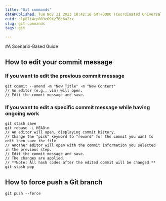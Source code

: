 ```yaml
---
title: "Git commands"
datePublished: Tue Nov 21 2023 10:42:16 GMT+0000 (Coordinated Universal Time)
cuid: clp87i4cp003c09kz76e6a2zx
slug: git-commands
tags: git

---
```


#A Scenario-Based Guide
## How to edit your commit message
### If you want to edit the previous commit message
```
git commit --amend -m "New Title" -m "New Content"
// An editor (e.g., vim) will open.
// Edit the commit message and save.
```
### If you want to edit a specific commit message while having ongoing work
```
git stash save
git rebase -i HEAD~n 
// An editor will open, displaying commit history.
// Change the "pick" keyword to "reword" for the commit you want to edit then save the file.
// Another editor will open with the commit information you selected in the previous step.
// Edit the commit message and save.
// The changes are applied.
// **Note: All hash codes after the edited commit will be changed.**
git stash pop
```
## How to force push a Git branch

```
git push --force
```